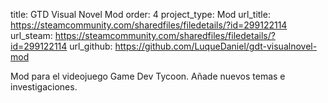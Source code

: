 title: GTD Visual Novel Mod
order: 4
project_type: Mod
url_title: https://steamcommunity.com/sharedfiles/filedetails/?id=299122114
url_steam: https://steamcommunity.com/sharedfiles/filedetails/?id=299122114
url_github: https://github.com/LuqueDaniel/gdt-visualnovel-mod

Mod para el videojuego Game Dev Tycoon. Añade nuevos temas e investigaciones.
